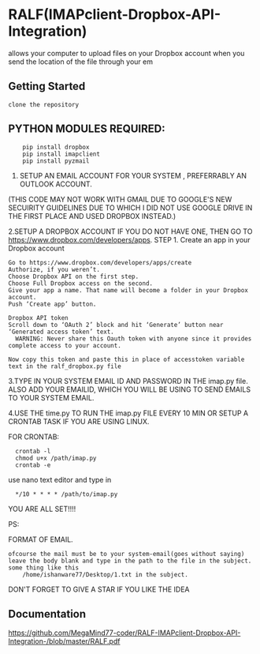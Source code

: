 # RALF(IMAPclient-Dropbox-API-Integration)
allows your computer to upload files on your Dropbox account when you send the location of the file through your em

## Getting Started ##

    clone the repository
    
    
## PYTHON MODULES REQUIRED: ##


        pip install dropbox 
        pip install imapclient 
        pip install pyzmail
        

1. SETUP AN EMAIL ACCOUNT FOR YOUR SYSTEM , PREFERRABLY AN OUTLOOK ACCOUNT.

(THIS CODE MAY NOT WORK WITH GMAIL DUE TO GOOGLE'S NEW SECUIRITY GUIDELINES DUE TO WHICH I DID NOT USE GOOGLE DRIVE IN THE FIRST PLACE AND USED DROPBOX INSTEAD.)

2.SETUP A DROPBOX ACCOUNT IF YOU DO NOT HAVE ONE, THEN GO TO https://www.dropbox.com/developers/apps.
   STEP 1.  Create an app in your Dropbox account

    Go to https://www.dropbox.com/developers/apps/create
    Authorize, if you weren’t.
    Choose Dropbox API on the first step.
    Choose Full Dropbox access on the second.
    Give your app a name. That name will become a folder in your Dropbox account.
    Push ‘Create app’ button.

    Dropbox API token
    Scroll down to ‘OAuth 2’ block and hit ‘Generate’ button near ‘Generated access token’ text.
      WARNING: Never share this Oauth token with anyone since it provides complete access to your account.
      
    Now copy this token and paste this in place of accesstoken variable text in the ralf_dropbox.py file 
    
3.TYPE IN YOUR SYSTEM EMAIL ID AND PASSWORD IN THE imap.py file.
  ALSO ADD YOUR EMAILID, WHICH YOU WILL BE USING TO SEND EMAILS TO YOUR SYSTEM EMAIL.

4.USE THE time.py TO RUN THE imap.py FILE EVERY 10 MIN OR SETUP A CRONTAB TASK IF YOU ARE USING LINUX.
  
  FOR CRONTAB:
  
      crontab -l
      chmod u+x /path/imap.py
      crontab -e
 use nano text editor and type in 
 
      */10 * * * * /path/to/imap.py
      
      
 
 
 YOU ARE ALL SET!!!!
 
 PS:
 
 FORMAT OF EMAIL.
 
    ofcourse the mail must be to your system-email(goes without saying)
    leave the body blank and type in the path to the file in the subject.
    some thing like this 
        /home/ishanware77/Desktop/1.txt in the subject.
        
        
        
        
  DON'T FORGET TO GIVE A STAR IF YOU LIKE THE IDEA
  
  ## Documentation ##
  https://github.com/MegaMind77-coder/RALF-IMAPclient-Dropbox-API-Integration-/blob/master/RALF.pdf

